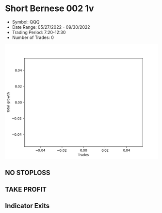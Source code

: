 # Short Bernese 002 1v 
- Symbol: QQQ
- Date Range: 05/27/2022 - 09/30/2022
- Trading Period: 7:20-12:30
- Number of Trades: 0

![Plot](ShortBernese0021vQQQ.png)
## NO STOPLOSS










## TAKE PROFIT






## Indicator Exits
